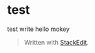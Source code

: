 # test

test write 
hello mokey

> Written with [StackEdit](https://stackedit.io/).
<!--stackedit_data:
eyJoaXN0b3J5IjpbNzA2NDE4MjI5XX0=
-->